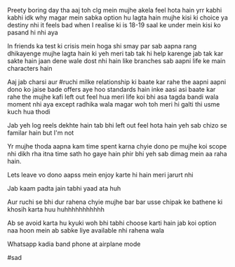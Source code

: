 Preety boring day tha aaj toh clg mein mujhe akela feel hota hain yrr kabhi kabhi idk why magar mein sabka option hu lagta hain mujhe kisi ki choice ya destiny nhi it feels bad when I realise ki is 18-19 saal ke under mein kisi ko pasand hi nhi aya

In friends ka test ki crisis mein hoga shi smay par sab aapna rang dhikayenge mujhe lagta hain ki yeh meri tab tak hi help karenge jab tak kar sakte hain jaan dene wale dost nhi hain like branches sab aapni life ke main characters hain

Aaj jab charsi aur #ruchi  milke relationship ki baate kar rahe the aapni aapni dono ko jaise bade offers aye hoo standards hain inke aasi asi baate kar rahe the mujhe kafi left out feel hua meri life koi bhi asa tagda bandi wala moment nhi aya except radhika wala magar woh toh meri hi galti thi usme kuch hua thodi

Jab yeh log reels dekhte hain tab bhi left out feel hota hain yeh sab chizo se familar hain but I'm not

Yr mujhe thoda aapna kam time spent karna chyie dono pe mujhe koi scope nhi dikh rha itna time sath ho gaye hain phir bhi yeh sab dimag mein aa raha hain.

Lets leave vo dono aapss mein enjoy karte hi hain meri jarurt nhi

Jab kaam padta jain tabhi yaad ata huh

Aur ruchi se bhi dur rahena chyie mujhe bar bar usse chipak ke bathene ki khosih karta huu huhhhhhhhhhhh

Ab se avoid karta hu kyuki woh bhi tabhi choose karti hain jab koi option naa hoon mein ab sabke liye available nhi rahena wala

Whatsapp kadia band phone at airplane mode

#sad